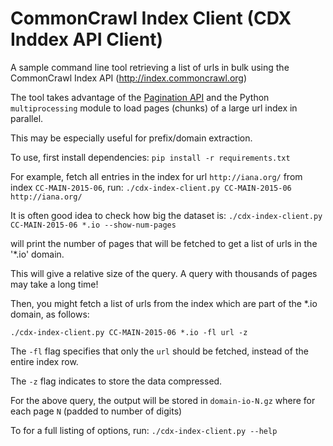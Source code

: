 # CommonCrawl Index Client (CDX Inddex API Client)


A sample command line tool retrieving a list of urls in bulk using the CommonCrawl Index API (http://index.commoncrawl.org)

The tool takes advantage of the [Pagination API](https://github.com/ikreymer/pywb/wiki/CDX-Server-API#pagination-api) and the Python `multiprocessing` module
to load pages (chunks) of a large url index in parallel.

This may be especially useful for prefix/domain extraction.

To use, first install dependencies: `pip install -r requirements.txt`

For example, fetch all entries in the index for url `http://iana.org/` from index `CC-MAIN-2015-06`, run:
`./cdx-index-client.py CC-MAIN-2015-06 http://iana.org/`

It is often good idea to check how big the dataset is:
`./cdx-index-client.py CC-MAIN-2015-06 *.io --show-num-pages`

will print the number of pages that will be fetched to get a list of urls in the '*.io' domain.

This will give a relative size of the query. A query with thousands of pages may take a long time!

Then, you might fetch a list of urls from the index which are part of the *.io domain, as follows:

`./cdx-index-client.py CC-MAIN-2015-06 *.io -fl url -z`

The `-fl` flag specifies that only the `url` should be fetched, instead of the entire index row.

The `-z` flag indicates to store the data compressed.

For the above query, the output will be stored in `domain-io-N.gz` where for each page `N` (padded to number of digits)

To for a full listing of options, run: `./cdx-index-client.py --help`


